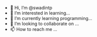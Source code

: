 - 👋 Hi, I’m @swadintp
- 👀 I’m interested in learning...
- 🌱 I’m currently learning programming...
- 💞️ I’m looking to collaborate on ...
- 📫 How to reach me ...

<!---
swadintp/swadintp is a ✨ special ✨ repository because its `README.md` (this file) appears on your GitHub profile.
You can click the Preview link to take a look at your changes.
--->
